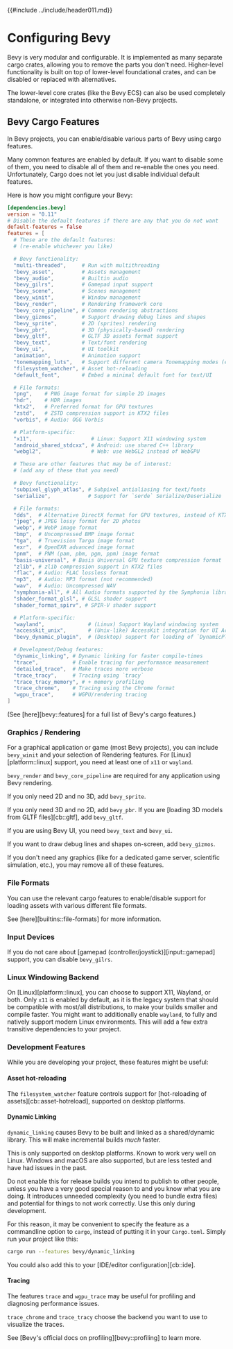 {{#include ../include/header011.md}}

# Configuring Bevy

Bevy is very modular and configurable. It is implemented as many separate
cargo crates, allowing you to remove the parts you don't need. Higher-level
functionality is built on top of lower-level foundational crates, and can
be disabled or replaced with alternatives.

The lower-level core crates (like the Bevy ECS) can also be used completely
standalone, or integrated into otherwise non-Bevy projects.

## Bevy Cargo Features

In Bevy projects, you can enable/disable various parts of Bevy using cargo features.

Many common features are enabled by default. If you want to disable some of
them, you need to disable all of them and re-enable the ones you need.
Unfortunately, Cargo does not let you just disable individual default features.

Here is how you might configure your Bevy:

```toml
[dependencies.bevy]
version = "0.11"
# Disable the default features if there are any that you do not want
default-features = false
features = [
  # These are the default features:
  # (re-enable whichever you like)

  # Bevy functionality:
  "multi-threaded",     # Run with multithreading
  "bevy_asset",         # Assets management
  "bevy_audio",         # Builtin audio
  "bevy_gilrs",         # Gamepad input support
  "bevy_scene",         # Scenes management
  "bevy_winit",         # Window management
  "bevy_render",        # Rendering framework core
  "bevy_core_pipeline", # Common rendering abstractions
  "bevy_gizmos",        # Support drawing debug lines and shapes
  "bevy_sprite",        # 2D (sprites) rendering
  "bevy_pbr",           # 3D (physically-based) rendering
  "bevy_gltf",          # GLTF 3D assets format support
  "bevy_text",          # Text/font rendering
  "bevy_ui",            # UI toolkit
  "animation",          # Animation support
  "tonemapping_luts",   # Support different camera Tonemapping modes (embeds extra data)
  "filesystem_watcher", # Asset hot-reloading
  "default_font",       # Embed a minimal default font for text/UI

  # File formats:
  "png",    # PNG image format for simple 2D images
  "hdr",    # HDR images
  "ktx2",   # Preferred format for GPU textures
  "zstd",   # ZSTD compression support in KTX2 files
  "vorbis", # Audio: OGG Vorbis

  # Platform-specific:
  "x11",                   # Linux: Support X11 windowing system
  "android_shared_stdcxx", # Android: use shared C++ library
  "webgl2",                # Web: use WebGL2 instead of WebGPU

  # These are other features that may be of interest:
  # (add any of these that you need)

  # Bevy functionality:
  "subpixel_glyph_atlas", # Subpixel antialiasing for text/fonts
  "serialize",            # Support for `serde` Serialize/Deserialize

  # File formats:
  "dds",  # Alternative DirectX format for GPU textures, instead of KTX2
  "jpeg", # JPEG lossy format for 2D photos
  "webp", # WebP image format
  "bmp",  # Uncompressed BMP image format
  "tga",  # Truevision Targa image format
  "exr",  # OpenEXR advanced image format
  "pnm",  # PNM (pam, pbm, pgm, ppm) image format
  "basis-universal", # Basis Universal GPU texture compression format
  "zlib", # zlib compression support in KTX2 files
  "flac", # Audio: FLAC lossless format
  "mp3",  # Audio: MP3 format (not recommended)
  "wav",  # Audio: Uncompressed WAV
  "symphonia-all", # All Audio formats supported by the Symphonia library
  "shader_format_glsl", # GLSL shader support
  "shader_format_spirv", # SPIR-V shader support

  # Platform-specific:
  "wayland",              # (Linux) Support Wayland windowing system
  "accesskit_unix",       # (Unix-like) AccessKit integration for UI Accessibility
  "bevy_dynamic_plugin",  # (Desktop) support for loading of `DynamicPlugin`s

  # Development/Debug features:
  "dynamic_linking", # Dynamic linking for faster compile-times
  "trace",           # Enable tracing for performance measurement
  "detailed_trace",  # Make traces more verbose
  "trace_tracy",     # Tracing using `tracy`
  "trace_tracy_memory", # + memory profiling
  "trace_chrome",    # Tracing using the Chrome format
  "wgpu_trace",      # WGPU/rendering tracing
]
```

(See [here][bevy::features] for a full list of Bevy's cargo features.)

### Graphics / Rendering

For a graphical application or game (most Bevy projects), you can include
`bevy_winit` and your selection of Rendering features. For
[Linux][platform::linux] support, you need at least one of `x11` or `wayland`.

`bevy_render` and `bevy_core_pipeline` are required for any application using
Bevy rendering.

If you only need 2D and no 3D, add `bevy_sprite`.

If you only need 3D and no 2D, add `bevy_pbr`. If you are [loading 3D models
from GLTF files][cb::gltf], add `bevy_gltf`.

If you are using Bevy UI, you need `bevy_text` and `bevy_ui`.

If you want to draw debug lines and shapes on-screen, add `bevy_gizmos`.

If you don't need any graphics (like for a dedicated game server, scientific
simulation, etc.), you may remove all of these features.

### File Formats

You can use the relevant cargo features to enable/disable support for loading
assets with various different file formats.

See [here][builtins::file-formats] for more information.

### Input Devices

If you do not care about [gamepad (controller/joystick)][input::gamepad]
support, you can disable `bevy_gilrs`.

### Linux Windowing Backend

On [Linux][platform::linux], you can choose to support X11, Wayland,
or both. Only `x11` is enabled by default, as it is the legacy system
that should be compatible with most/all distributions, to make your builds
smaller and compile faster. You might want to additionally enable `wayland`,
to fully and natively support modern Linux environments. This will add a few
extra transitive dependencies to your project.

### Development Features

While you are developing your project, these features might be useful:

#### Asset hot-reloading

The `filesystem_watcher` feature controls support for [hot-reloading of
assets][cb::asset-hotreload], supported on desktop platforms.

#### Dynamic Linking

`dynamic_linking` causes Bevy to be built and linked as a shared/dynamic
library. This will make incremental builds *much* faster.

This is only supported on desktop platforms. Known to work very well on Linux.
Windows and macOS are also supported, but are less tested and have had issues in
the past.

Do not enable this for release builds you intend to publish to other people,
unless you have a very good special reason to and you know what you are doing.
It introduces unneeded complexity (you need to bundle extra files) and potential
for things to not work correctly. Use this only during development.

For this reason, it may be convenient to specify the feature as a commandline
option to `cargo`, instead of putting it in your `Cargo.toml`. Simply run your
project like this:

```sh
cargo run --features bevy/dynamic_linking
```

You could also add this to your [IDE/editor configuration][cb::ide].

#### Tracing

The features `trace` and `wgpu_trace` may be useful for profiling and
diagnosing performance issues.

`trace_chrome` and `trace_tracy` choose the backend you want to use to
visualize the traces.

See [Bevy's official docs on profiling][bevy::profiling] to learn more.
